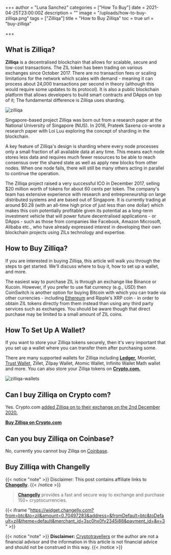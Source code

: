 +++
author = "Luna Sanchez"
categories = ["How To Buy"]
date = 2021-04-25T23:00:00Z
description = ""
image = "/uploads/how-to-buy-zilliqa.png"
tags = ["Zilliqa"]
title = "How to Buy Zilliqa"
toc = true
url = "buy-zilliqa"

+++
## What is Zilliqa?

**Zilliqa** is a decentralised blockchain that allows for scalable, secure and low-cost transactions. The ZIL token has been trading on various exchanges since October 2017. There are no transaction fees or scaling limitations for the network which scales with demand - meaning it can process about 24,000 transactions per second in theory (although this would require some updates to its protocol). It is also a public blockchain platform that allows developers to build smart contracts and DApps on top of it; The fundamental difference is Zilliqa uses sharding.

![zilliqa ](/uploads/qhkdq2c2eneftt9ae5uaxbcpnapr286okjq6bclv.png)

Singapore-based project Zilliqa was born out from a research paper at the National University of Singapore (NUS). In 2016, Prateek Saxena co-wrote a research paper with Loi Luu exploring the concept of sharding in the blockchain.

A key feature of Zilliqa's design is sharding where every node processes only a small fraction of all available data at any time. This means each node stores less data and requires much fewer resources to be able to reach consensus over the shared state as well as apply new blocks from other nodes. When one node fails, there will still be many others acting in  parallel to continue the operation.

The Zilliqa project raised a very successful ICO in December 2017, selling $20 million worth of tokens for about 60 cents per token. The company's team has extensive experience with research and entrepreneurship on large distributed systems and are based out of Singapore. It is currently trading at around $0.28 (with an all-time high price of just less than one dollar) which makes this coin potentially profitable given its potential as a long-term investment vehicle that will power future decentralised applications - or DApps - such as those from companies like Facebook, Amazon Microsoft, Alibaba etc., who have already expressed interest in developing their own blockchain projects using ZILs technology and expertise.

## How to Buy Zilliqa?

If you are interested in buying Zilliqa, this article will walk you through the steps to get started. We'll discuss where to buy it, how to set up a wallet, and more.

The easiest way to purchase ZIL is through an exchange like Binance or Kucoin. However, if you prefer to use fiat currency (e.g., USD) then CoinSwitch is another option for buying Bitcoin with which you can trade via other currencies - including [Ethereum](/buy-ethereum) and Ripple's XRP coin - in order to obtain ZIL tokens directly from them instead than using any third party services such as exchanges. You should be aware though that direct purchase may  be limited to a small amount of ZIL coins.

## How To Set Up A Wallet?

If you want to store your Zilliqa tokens securely, then it's very important that you set up a wallet where you can transfer them after purchasing some. 

There are many supported wallets for Zilliqa including [**Ledger**](/link/ledger)**,** Moonlet, [Trust Wallet,](https://trustwallet.com/) Zillet, Zilpay Wallet, Atomic Wallet, Infinito Wallet Math wallet and more.  You can also store your Zillqa tokens on [**Crypto.com.**](/link/sign-up-crypto-dot-com)

![zilliqa-wallets](/uploads/zilliqa-wallets.png)

## Can I buy Zilliqa on Crypto com?

Yes.  Crypto.com [added Zilliqa on to their exchange on the 2nd December 2020.](https://blog.crypto.com/crypto-com-exchange-to-list-zilliqa-zil/)

[**Buy Zilliqa on Crypto.com**](/link/sign-up-crypto-dot-com)

## Can you buy Zilliqa on Coinbase?

No, currently you cannot buy Zillqa on [Coinbase](/link/coinbase).

## Buy Zilliqa with Changelly

{{< notice "note" >}} Disclaimer: This post contains affiliate links to [**Changelly**](/link/changelly). {{< /notice >}}

> [**Changelly**](/link/changelly) provides a fast and secure way to exchange and purchase 150+ cryptocurrencies.

{{< iframe "https://widget.changelly.com?from=btc&to=zil&amount=0.70497283&address=&fromDefault=btc&toDefault=zil&theme=default&merchant_id=3sc0hx0fv2345i88&payment_id=&v=3" >}}

{{< notice "note" >}} **Disclaimer:** [Cryptotravellers](https://cryptotravellers.com) or the author are not a financial advisor and the information in this article is not financial advice and should not be construed in this way. {{< /notice >}}